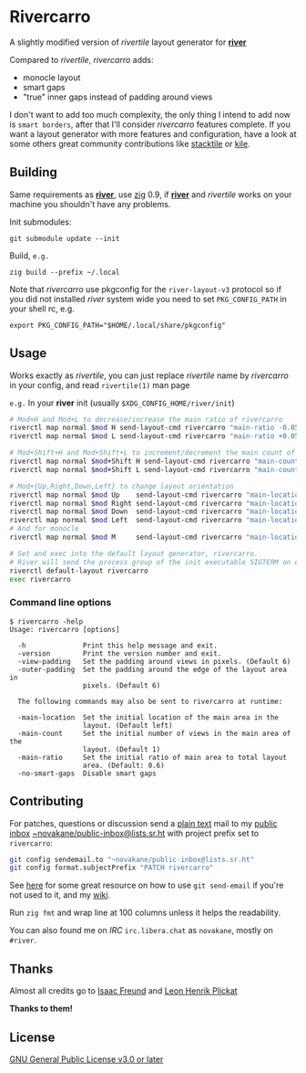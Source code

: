 # Rivercarro

A slightly modified version of _rivertile_ layout generator for
**[river]**

Compared to _rivertile_, _rivercarro_ adds:

-   monocle layout
-   smart gaps
-   "true" inner gaps instead of padding around views

I don't want to add too much complexity, the only thing I intend
to add now is `smart borders`, after that I'll consider _rivercarro_
features complete. If you want a layout generator with more features
and configuration, have a look at some others great community
contributions like [stacktile] or [kile].

## Building

Same requirements as **[river]**, use [zig] 0.9, if **[river]** and
_rivertile_ works on your machine you shouldn't have any problems.

Init submodules:

    git submodule update --init

Build, `e.g.`

    zig build --prefix ~/.local

Note that _rivercarro_ use pkgconfig for the `river-layout-v3`
protocol so if you did not installed _river_ system wide you need to
set `PKG_CONFIG_PATH` in your shell rc, e.g.

    export PKG_CONFIG_PATH="$HOME/.local/share/pkgconfig"

## Usage

Works exactly as _rivertile_, you can just replace _rivertile_ name by
_rivercarro_ in your config, and read `rivertile(1)` man page

`e.g.` In your **river** init (usually `$XDG_CONFIG_HOME/river/init`)

```bash
# Mod+H and Mod+L to decrease/increase the main ratio of rivercarro
riverctl map normal $mod H send-layout-cmd rivercarro "main-ratio -0.05"
riverctl map normal $mod L send-layout-cmd rivercarro "main-ratio +0.05"

# Mod+Shift+H and Mod+Shift+L to increment/decrement the main count of rivercarro
riverctl map normal $mod+Shift H send-layout-cmd rivercarro "main-count +1"
riverctl map normal $mod+Shift L send-layout-cmd rivercarro "main-count -1"

# Mod+{Up,Right,Down,Left} to change layout orientation
riverctl map normal $mod Up    send-layout-cmd rivercarro "main-location top"
riverctl map normal $mod Right send-layout-cmd rivercarro "main-location right"
riverctl map normal $mod Down  send-layout-cmd rivercarro "main-location bottom"
riverctl map normal $mod Left  send-layout-cmd rivercarro "main-location left"
# And for monocle
riverctl map normal $mod M     send-layout-cmd rivercarro "main-location monocle"

# Set and exec into the default layout generator, rivercarro.
# River will send the process group of the init executable SIGTERM on exit.
riverctl default-layout rivercarro
exec rivercarro
```

### Command line options

```
$ rivercarro -help
Usage: rivercarro [options]

  -h              Print this help message and exit.
  -version        Print the version number and exit.
  -view-padding   Set the padding around views in pixels. (Default 6)
  -outer-padding  Set the padding around the edge of the layout area in
                  pixels. (Default 6)

  The following commands may also be sent to rivercarro at runtime:

  -main-location  Set the initial location of the main area in the
                  layout. (Default left)
  -main-count     Set the initial number of views in the main area of the
                  layout. (Default 1)
  -main-ratio     Set the initial ratio of main area to total layout
                  area. (Default: 0.6)
  -no-smart-gaps  Disable smart gaps
```

## Contributing

For patches, questions or discussion send a [plain text] mail to my
[public inbox] [~novakane/public-inbox@lists.sr.ht] with project
prefix set to `rivercarro`:

```bash
git config sendemail.to "~novakane/public-inbox@lists.sr.ht"
git config format.subjectPrefix "PATCH rivercarro"
```

See [here] for some great resource on how to use `git send-email`
if you're not used to it, and my [wiki].

Run `zig fmt` and wrap line at 100 columns unless it helps the
readability.

You can also found me on _IRC_ `irc.libera.chat` as `novakane`, mostly on
`#river`.

## Thanks

Almost all credits go to [Isaac Freund] and [Leon Henrik Plickat]

**Thanks to them!**

## License

[GNU General Public License v3.0 or later]

[river]: https://github.com/ifreund/river
[stacktile]: https://sr.ht/~leon_plickat/stacktile/
[kile]: https://gitlab.com/snakedye/kile
[zig]: https://ziglang.org/download/
[plain text]: https://useplaintext.email/
[public inbox]: https://lists.sr.ht/~novakane/public-inbox
[~novakane/public-inbox@lists.sr.ht]: mailto:~novakane/public-inbox@lists.sr.ht
[here]: https://git-send-email.io
[wiki]: https://man.sr.ht/~novakane/guides/
[isaac freund]: https://github.com/ifreund
[leon henrik plickat]: https://sr.ht/~leon_plickat/
[gnu general public license v3.0 or later]: COPYING
